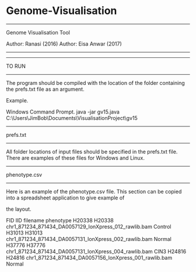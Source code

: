 # Genome-Visualisation

***************************************************************

Genome Visualisation Tool

Author: Ranasi (2016)
Author: Eisa Anwar (2017)

***************************************************************


********
 TO RUN
********

The program should be compiled with the location of the folder containing the prefs.txt file as an argument.

Example.

Windows Command Prompt. java -jar gv15.java C:\Users\JimBob\Documents\VisualisationProject\gv15



***********
 prefs.txt
***********

All folder locations of input files should be specified in the prefs.txt file.
There are examples of these files for Windows and Linux.




***************
 phenotype.csv
***************

Here is an example of the phenotype.csv file. This section can be copied into a spreadsheet application to give example of 

the layout.

FID	IID	filename	phenotype
H20338	H20338	chr1_871234_871434_DA0057129_IonXpress_012_rawlib.bam	Control
H31013	H31013	chr1_871234_871434_DA0057131_IonXpress_002_rawlib.bam	Normal
H37776	H37776	chr1_871234_871434_DA0057131_IonXpress_004_rawlib.bam	CIN3
H24816	H24816	chr1_871234_871434_DA0057156_IonXpress_001_rawlib.bam	Normal




